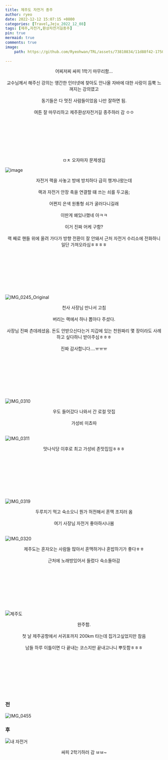 ```yaml
---
title: 제주도 자전거 종주
author: ryeo
date: 2022-12-12 15:07:15 +0800
categories: [Travel,Jeju_2022_12_08]
tags: [제주,자전거,환상자전거길종주]
pin: true
mermaid: true
comments: true
image:
    path: https://github.com/Ryeohwan/TRL/assets/73810834/11d88f42-1750-4f28-9540-fb93b59c88b1
    
---
```

<center>
어찌저찌 싸피 1학기 마무리함... 
<br><br>
교수님께서 해주신 강의는 앵간한 인터넷에 찾아도 안나올 자바에 대한 사랑이 듬뿍 느껴지는 강의였고
<br><br>
동기들은 다 멋진 사람들이었음 나만 잘하면 됨.
<br><br>
여튼 잘 마무리하고 제주환상자전거길 종주하러 감 ㅇㅇ

<br>
<br>
<br>
<br>
<br>
<br>
<br>
<br>



ㅁㅊ 오자마자 문제생김
</center>

![image](https://github.com/Ryeohwan/TRL/assets/73810834/8713b290-5b77-4e78-aae6-0827f5baf4bc)


<center>
자전거 랙을 사놓고 방에 방치하다 급히 챙겨나왔는데
<br><br>
랙과 자전거 안장 축을 연결할 떄 쓰는 쇠를 두고옴;
<br><br>
어쩐지 은색 원통형 쇠가 굴러다니길래
<br><br>
이딴게 왜있나했네 아ㅋㅋ
<br><br>
이거 진짜 어케 구함?
<br><br>
랙 째로 핸들 위에 올려 가다가 방향 전환이 잘 안돼서 근처 자전거 수리소에 전화하니 일단 가져오라심ㅎㅎㅎㅎ
</center>

<br>
<br>
<br>
<br>
<br>
<br>
<br>
<br>

![IMG_0245_Original](https://github.com/Ryeohwan/TRL/assets/73810834/bf022be6-0912-4c58-98f1-86bac60000ae)

<center>
천사 사장님 만나서 고침
<br><br>
버리는 랙에서 하나 뽑아다 주셨다.
<br><br>
사장님 진짜 츤데레셨음. 돈도 안받으신다는거 지갑에 있는 천원짜리 몇 장이라도 사례하고 싶다하니 받아주심ㅎㅎㅎ
<br><br>
진짜 감사합니다....ㅠㅠㅠ

</center>
<br>
<br>
<br>
<br>
<br>
<br>
<br>
<br>

![IMG_0310](https://github.com/Ryeohwan/TRL/assets/73810834/e0c3a582-62ea-41e2-adf4-2b04413040d9)

<center>
우도 들어갔다 나와서 간 로컬 맛집
<br><br>
가성비 미쵸따
<br><br>
</center>

![IMG_0311](https://github.com/Ryeohwan/TRL/assets/73810834/8c4fe3ae-8c39-4b7e-b12a-53ae170a7903)

<center>
맛나식당 이후로 최고 가성비 존맛집임ㅎㅎㅎ
</center>

<br>
<br>
<br>
<br>
<br>
<br>
<br>
<br>



![IMG_0319](https://github.com/Ryeohwan/TRL/assets/73810834/3e753e6d-1c1c-461a-b510-b50b26df254b)

<center>
두루치기 먹고 숙소오니 뭔가 허전해서 혼맥 조지러 옴
<br><br>
여기 사장님 자전거 좋아하시나봄
<br><br>
</center>

![IMG_0320](https://github.com/Ryeohwan/TRL/assets/73810834/3f0ebebb-d1a7-4688-b662-43ce464bf40d)

<center>
제주도는 혼자오는 사람들 많아서 혼맥하거나 혼밥하기가 좋다ㅎㅎ
<br><br>
근처에 노래방있어서 들렀다 숙소돌아감
</center>

<br>
<br>
<br>
<br>
<br>
<br>
<br>
<br>


![제주도](https://github.com/Ryeohwan/TRL/assets/73810834/dab0afda-b9af-4e30-9016-0acc336c95fb)

<center>
완주함.
<br><br>
첫 날 제주공항에서 서귀포까지 200km 타는데 집가고싶었지만 참음
<br><br>
남들 하루 이틀이면 다 끝내는 코스지만 끝내고나니 뿌듯함ㅎㅎㅎ

</center>

<br>
<br>
<br>
<br>
<br>
<br>
<br>
<br>

<h3>전</h3>

![IMG_0455](https://github.com/Ryeohwan/TRL/assets/73810834/4d095530-3f56-4521-9427-5c7beb2b9cc1)

<h3>후</h3>

![내 자전거](https://github.com/Ryeohwan/TRL/assets/73810834/81552262-2122-4260-98ee-528c897fbcac)

<center>
싸피 2학기하러 감 ㅂㅂ~
</center>
